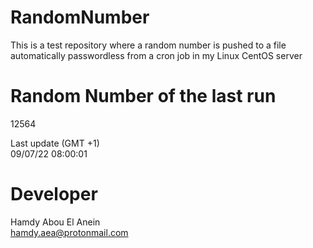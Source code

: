 # RandomNumber    
This is a test repository where a random number is pushed to a file automatically passwordless from a cron job in my Linux CentOS server    
# Random Number of the last run   
12564
      
Last update (GMT +1)    
09/07/22 08:00:01
# Developer    
Hamdy Abou El Anein   
hamdy.aea@protonmail.com

